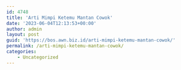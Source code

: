 ```yaml
---
id: 4748
title: 'Arti Mimpi Ketemu Mantan Cowok'
date: '2023-06-04T12:13:53+00:00'
author: admin
layout: post
guid: 'https://bos.awn.biz.id/arti-mimpi-ketemu-mantan-cowok/'
permalink: /arti-mimpi-ketemu-mantan-cowok/
categories:
    - Uncategorized
---
```


